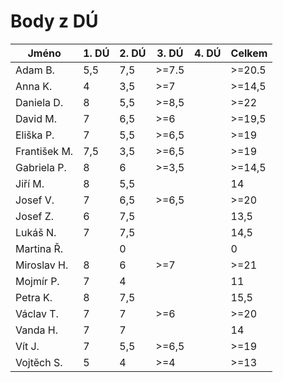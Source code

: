 # Body z DÚ

|Jméno		| 1. DÚ | 2. DÚ | 3. DÚ | 4. DÚ | Celkem    |
|---------------|-------|-------|-------|-------|-----------|
| Adam B.	| 5,5	| 7,5	| >=7.5	|	| >=20.5	|
| Anna K.	| 4	| 3,5	| >=7	|	| >=14,5	|
| Daniela D.	| 8	| 5,5	| >=8,5	|	| >=22	|
| David M.	| 7 	| 6,5	| >=6	|	| >=19,5	|
| Eliška P.	| 7	| 5,5	| >=6,5	|	| >=19	|
| František M.	| 7,5	| 3,5	| >=6,5	|	| >=19	|
| Gabriela P.	| 8	| 6	| >=3,5	|	| >=14,5	|
| Jiří M.	| 8	| 5,5	| 	|	| 14	|
| Josef V. 	| 7	| 6,5	| >=6,5	|	| >=20	|
| Josef Z.	| 6	| 7,5	|	|	| 13,5	|
| Lukáš N.	| 7	| 7,5	| 	|	| 14,5	|
| Martina Ř.	|	| 0	|	|	| 0	|
| Miroslav H.	| 8	| 6	| >=7	|	| >=21	|
| Mojmír P.	| 7	| 4	| 	|	| 11	|
| Petra K.	| 8	| 7,5	|	|	| 15,5	|
| Václav T.	| 7	| 7	| >=6	|	| >=20	|
| Vanda H.	| 7	| 7	| 	|	| 14	|
| Vít J.	| 7	| 5,5	| >=6,5	|	| >=19	|
| Vojtěch S.	| 5	| 4	| >=4	|	| >=13	|
